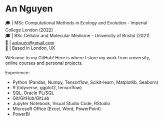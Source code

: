 # An Nguyen
🎓  | MSc Computational Methods in Ecology and Evolution - Imperial College London (2022) <br>
🎓  | BSc Cellular and Molecular Medicine - University of Bristol (2021) <br>
📧  | antnuen@gmail.com <br>
📍  | Based in London, UK <br>

Welcome to my GitHub! Here is where I store my work from university, online courses and personal projects. <br>

Experience: 
* Python (Pandas, Numpy, Tensorflow, Scikit-learn, Matplotlib, Seaborn)
* R (tidyverse, ggplot2, tensorflow)
* SQL, Oracle PL/SQL
* Git/GitHub/GitLab
* Jupyter Notebook, Visual Studio Code, RStudio
* Microsoft Office (Excel, Word, PowerPoint)
* PowerBI
